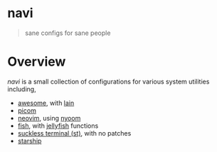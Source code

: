 # navi
> sane configs for sane people

# Overview
_navi_ is a small collection of configurations for various system utilities including,
- [awesome](https://github.com/awesomeWM/awesome), with [lain](https://github.com/lcpz/lain)
- [picom](https://github.com/yshui/picom)
- [neovim](https://neovim.io), using [nyoom](https://github.com/nyoom-engineering/nyoom.nvim)
- [fish](https://fishshell.com/), with [jellyfish](https://github.com/haunted-engineering/jellyfish) functions
- [suckless terminal (st)](https://st.suckless.org/), with no patches
- [starship](https://starship.rs)
